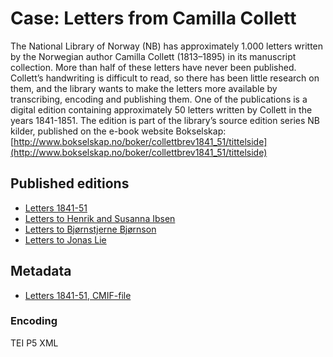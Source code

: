 # Case: Letters from Camilla Collett
The National Library of Norway (NB) has approximately 1.000 letters written by the Norwegian author Camilla Collett (1813–1895) in its manuscript collection. More than half of these letters have never been published. Collett’s handwriting is difficult to read, so there has been little research on them, and the library wants to make the letters more available by transcribing, encoding and publishing them. One of the publications is a digital edition containing approximately 50 letters written by Collett in the years 1841-1851. The edition is part of the library’s source edition series NB kilder, published on the e-book website Bokselskap: [http://www.bokselskap.no/boker/collettbrev1841_51/tittelside](http://www.bokselskap.no/boker/collettbrev1841_51/tittelside)

## Published editions
- [Letters 1841-51](http://www.bokselskap.no/boker/collettbrev1841_51/tittelside)
- [Letters to Henrik and Susanna Ibsen](http://www.bokselskap.no/boker/collettbrevibsen/tittelside)
- [Letters to Bjørnstjerne Bjørnson](http://www.bokselskap.no/boker/collettbrevbjornson/tittelside)
- [Letters to Jonas Lie](http://www.bokselskap.no/boker/collettbrevlie/tittelside)

## Metadata
- [Letters 1841-51, CMIF-file](NorKorr/data/collett_1841-51_CMIF.xml)

### Encoding
TEI P5 XML
